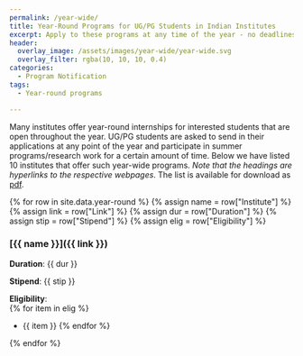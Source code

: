 ```yaml
---
permalink: /year-wide/
title: Year-Round Programs for UG/PG Students in Indian Institutes
excerpt: Apply to these programs at any time of the year - no deadlines to worry about!
header:
  overlay_image: /assets/images/year-wide/year-wide.svg
  overlay_filter: rgba(10, 10, 10, 0.4)
categories:
  - Program Notification
tags:
  - Year-round programs

---
```


Many institutes offer year-round internships for interested students that are open throughout the year. UG/PG students are asked to send in their applications at any point of the year and participate in summer programs/research work for a certain amount of time. Below we have listed 10 institutes that offer such year-wide programs. _Note that the headings are hyperlinks to the respective webpages_. The list is available for download as [pdf](/_pages/summer.pdf/).

{% for row in site.data.year-round %}
{% assign name = row["Institute"] %}
{% assign link = row["Link"] %}
{% assign dur = row["Duration"] %}
{% assign stip = row["Stipend"] %}
{% assign elig = row["Eligibility"] %}

### [{{ name }}]({{ link }})

**Duration**: {{ dur }}

**Stipend**: {{ stip }}

**Eligibility**:<br>
{% for item in elig %} 
- {{ item }}
{% endfor %}

{% endfor %}
